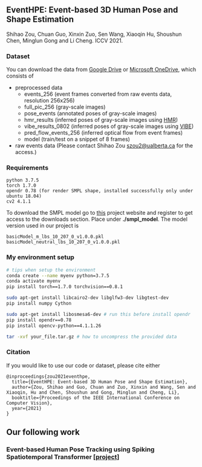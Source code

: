 ## EventHPE: Event-based 3D Human Pose and Shape Estimation

Shihao Zou, Chuan Guo, Xinxin Zuo, Sen Wang, Xiaoqin Hu, Shoushun Chen, Minglun Gong and Li Cheng. ICCV 2021.

### Dataset
You can download the data from [Google Drive](https://drive.google.com/drive/folders/11gMj-5sgSiBciWNR0V6r9PMpru84zMk5?usp=sharing) 
or [Microsoft OneDrive](https://ualbertaca-my.sharepoint.com/:u:/g/personal/szou2_ualberta_ca/EWZFehf_UdFMiA0TJPdfaiwBSoChTOkZeckoBM8EqbLUOg?e=RkoOL3), 
which consists of
- preprocessed data
  - events_256 (event frames converted from raw events data, resolution 256x256)
  - full_pic_256 (gray-scale images)
  - pose_events (annotated poses of gray-scale images)
  - hmr_results (inferred poses of gray-scale images using [HMR](https://github.com/akanazawa/hmr))
  - vibe_results_0802 (inferred poses of gray-scale images using [VIBE](https://github.com/mkocabas/VIBE))
  - pred_flow_events_256 (inferred optical flow from event frames)
  - model (train/test on a snippet of 8 frames)
- raw events data (Please contact Shihao Zou szou2@ualberta.ca for the access.)

### Requirements
```
python 3.7.5
torch 1.7.0
opendr 0.78 (for render SMPL shape, installed successfully only under ubuntu 18.04)
cv2 4.1.1
```

To download the SMPL model go to [this](https://smpl.is.tue.mpg.de/) project website and 
register to get access to the downloads section. Place under __./smpl_model__. The model 
version used in our project is
```
basicModel_m_lbs_10_207_0_v1.0.0.pkl
basicModel_neutral_lbs_10_207_0_v1.0.0.pkl
```


### My environment setup
```bash
# tips when setup the environment
conda create --name myenv python=3.7.5
conda activate myenv
pip install torch==1.7.0 torchvision==0.8.1

sudo apt-get install libcairo2-dev libglfw3-dev libgtest-dev
pip install numpy Cython

sudo apt-get install libosmesa6-dev # run this before install opendr
pip install opendr==0.78
pip install opencv-python==4.1.1.26

tar -xvf your_file.tar.gz # how to uncompress the provided data
```


### Citation
If you would like to use our code or dataset, please cite either
```
@inproceedings{zou2021eventhpe,  
  title={EventHPE: Event-based 3D Human Pose and Shape Estimation},  
  author={Zou, Shihao and Guo, Chuan and Zuo, Xinxin and Wang, Sen and Xiaoqin, Hu and Chen, Shoushun and Gong, Minglun and Cheng, Li},  
  booktitle={Proceedings of the IEEE International Conference on Computer Vision},  
  year={2021}  
} 
```

## Our following work
### Event-based Human Pose Tracking using Spiking Spatiotemporal Transformer [[project]](https://github.com/JimmyZou/HumanPoseTracking_SNN)
